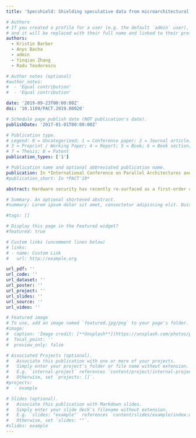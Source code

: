 ```yaml
---
title: 'Specshield: Shielding speculative data from microarchitectural covert channels'

# Authors
# If you created a profile for a user (e.g. the default `admin` user), write the username (folder name) here
# and it will be replaced with their full name and linked to their profile.
authors:
  - Kristin Barber
  - Anys Bacha
  - admin
  - Yinqian Zhang
  - Radu Teodorescu

# Author notes (optional)
#author_notes:
#  - 'Equal contribution'
#  - 'Equal contribution'

date: '2019-09-23T00:00:00Z'
doi: '10.1109/PACT.2019.00020'

# Schedule page publish date (NOT publication's date).
publishDate: '2017-01-01T00:00:00Z'

# Publication type.
# Legend: 0 = Uncategorized; 1 = Conference paper; 2 = Journal article;
# 3 = Preprint / Working Paper; 4 = Report; 5 = Book; 6 = Book section;
# 7 = Thesis; 8 = Patent
publication_types: ['1']

# Publication name and optional abbreviated publication name.
publication: In *International Conference on Parallel Architectures and Compilation Techniques (PACT)*
#publication_short: In *PACT'19*

abstract: Hardware security has recently re-surfaced as a first-order concern to the confidentiality protections of computing systems. Meltdown and Spectre introduced a new class of microarchitectural exploits which leverage transient state as an attack vector, revealing fundamental security vulnerabilities of speculative execution in high-performance processors. These attacks profit from the fact that, during speculative execution, programs may execute instructions outside their legal control flows. This is used to gain access to restricted data, which is then exfiltrated through a covert channel. This paper proposes SpecShield, a family of microarchitectural mitigation techniques for shielding speculative data from covert channels used in transient execution attacks. Unlike prior work that has focused on closing individual covert channels used to leak sensitive information, SpecShield prevents the use of speculative data by downstream instructions until doing so is determined to be safe, thus isolating it from any covert channel. The most secure version of SpecShield eliminates transient execution attacks at a cost of 21% average performance degradation. A more aggressive version of SpecShield, which prevents the propagation of speculative data to known or probable covert channels provides only slightly relaxed security guarantees with an average of 10% performance impact.

# Summary. An optional shortened abstract.
#summary: Lorem ipsum dolor sit amet, consectetur adipiscing elit. Duis posuere tellus ac convallis placerat. Proin tincidunt magna sed ex sollicitudin condimentum.

#tags: []

# Display this page in the Featured widget?
#featured: true

# Custom links (uncomment lines below)
# links:
# - name: Custom Link
#   url: http://example.org

url_pdf: ''
url_code: ''
url_dataset: ''
url_poster: ''
url_project: ''
url_slides: ''
url_source: ''
url_video: ''

# Featured image
# To use, add an image named `featured.jpg/png` to your page's folder.
#image:
#  caption: 'Image credit: [**Unsplash**](https://unsplash.com/photos/pLCdAaMFLTE)'
#  focal_point: ''
#  preview_only: false

# Associated Projects (optional).
#   Associate this publication with one or more of your projects.
#   Simply enter your project's folder or file name without extension.
#   E.g. `internal-project` references `content/project/internal-project/index.md`.
#   Otherwise, set `projects: []`.
#projects:
#  - example

# Slides (optional).
#   Associate this publication with Markdown slides.
#   Simply enter your slide deck's filename without extension.
#   E.g. `slides: "example"` references `content/slides/example/index.md`.
#   Otherwise, set `slides: ""`.
#slides: example
---
```


<!-- {{% callout note %}}
Click the _Cite_ button above to demo the feature to enable visitors to import publication metadata into their reference management software.
{{% /callout %}} -->

<!-- {{% callout note %}}
Create your slides in Markdown - click the _Slides_ button to check out the example.
{{% /callout %}} -->

<!-- Supplementary notes can be added here, including [code, math, and images](https://wowchemy.com/docs/writing-markdown-latex/). -->
